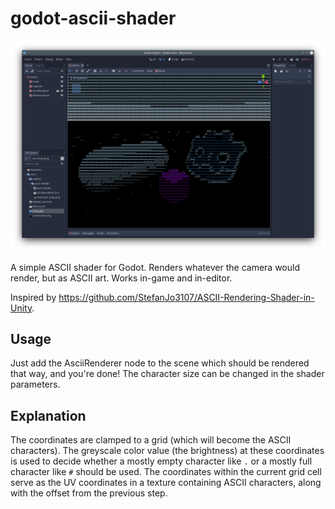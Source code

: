 # godot-ascii-shader

![Screenshot](screenshot.png)

A simple ASCII shader for Godot. Renders whatever the camera would render, but as ASCII art. Works in-game and in-editor.

Inspired by https://github.com/StefanJo3107/ASCII-Rendering-Shader-in-Unity.

## Usage

Just add the AsciiRenderer node to the scene which should be rendered that way, and you're done! The character size can be changed in the shader parameters.

## Explanation

The coordinates are clamped to a grid (which will become the ASCII characters). The greyscale color value (the brightness) at these coordinates is used to decide whether a mostly empty character like `.` or a mostly full character like `#` should be used. The coordinates within the current grid cell serve as the UV coordinates in a texture containing ASCII characters, along with the offset from the previous step.
